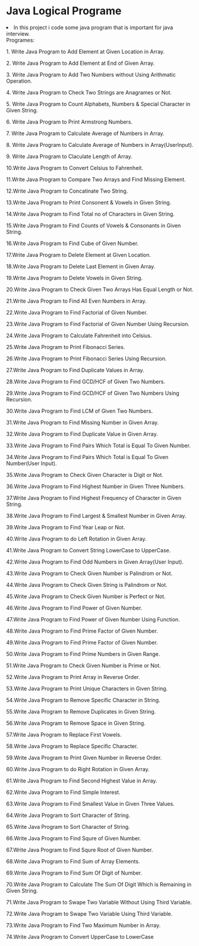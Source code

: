 # Java Logical Programe

<li>In this project i code some java program that is important for java interview.</li>
Programes:
<p>1. Write Java Program to Add Element at Given Location in Array.</p>
<p>2. Write Java Program to Add Element at End of Given Array.</p>
<p>3. Write Java Program to Add Two Numbers without Using Arithmatic Operation.</p>
<p>4. Write Java Program to Check Two Strings are Anagrames or Not.</p>
<p>5. Write Java Program to Count Alphabets, Numbers & Special Character in Given String.</p>
<p>6. Write Java Program to Print Armstrong Numbers.</p>
<p>7. Write Java Program to Calculate Average of Numbers in Array.</p>
<p>8. Write Java Program to Calculate Average of Numbers in Array(UserInput).</p>
<p>9. Write Java Program to Claculate Length of Array.</p>
<p>10.Write Java Program to Convert Celsius to Fahrenheit.</p>
<p>11.Write Java Program to Compare Two Arrays and Find Missing Element.</p>
<p>12.Write Java Program to Concatinate Two String.</p>
<p>13.Write Java Program to Print Consonent & Vowels in Given String.</p>
<p>14.Write Java Program to Find Total no of Characters in Given String.</p>
<p>15.Write Java Program to Find Counts of Vowels & Consonants in Given String.</p>
<p>16.Write Java Program to Find Cube of Given Number.</p>
<p>17.Write Java Program to Delete Element at Given Location.</p>
<p>18.Write Java Program to Delete Last Element in Given Array.</p>
<p>19.Write Java Program to Delete Vowels in Given String.</p>
<p>20.Write Java Program to Check Given Two Arrays Has Equal Length or Not.</p>
<p>21.Write Java Program to Find All Even Numbers in Array.</p>
<p>22.Write Java Program to Find Factorial of Given Number.</p>
<p>23.Write Java Program to Find Factorial of Given Number Using Recursion.</p>
<p>24.Write Java Program to Calculate Fahrenheit into Celsius.</p>
<p>25.Write Java Program to Print Fibonacci Series.</p>
<p>26.Write Java Program to Print Fibonacci Series Using Recursion.</p>
<p>27.Write Java Program to Find Duplicate Values in Array.</p>
<p>28.Write Java Program to Find GCD/HCF of Given Two Numbers.</p>
<p>29.Write Java Program to Find GCD/HCF of Given Two Numbers Using Recursion.</p>
<p>30.Write Java Program to Find LCM of Given Two Numbers.</p>
<p>31.Write Java Program to Find Missing Number in Given Array.</p>
<p>32.Write Java Program to Find Duplicate Value in Given Array.</p>
<p>33.Write Java Program to Find Pairs Which Total is Equal To Given Number.</p>
<p>34.Write Java Program to Find Pairs Which Total is Equal To Given Number(User Input).</p>
<p>35.Write Java Program to Check Given Character is Digit or Not.</p>
<p>36.Write Java Program to Find Highest Number in Given Three Numbers.</p>
<p>37.Write Java Program to Find Highest Frequency of Character in Given String.</p>
<p>38.Write Java Program to Find Largest & Smallest Number in Given Array.</p>
<p>39.Write Java Program to Find Year Leap or Not.</p>
<p>40.Write Java Program to do Left Rotation in Given Array.</p>
<p>41.Write Java Program to Convert String LowerCase to UpperCase.</p>
<p>42.Write Java Program to Find Odd Numbers in Given Array(User Input).</p>
<p>43.Write Java Program to Check Given Number is Palindrom or Not.</p>
<p>44.Write Java Program to Check Given String is Palindrom or Not.</p>
<p>45.Write Java Program to Check Given Number is Perfect or Not.</p>
<p>46.Write Java Program to Find Power of Given Number.</p>
<p>47.Write Java Program to Find Power of Given Number Using Function.</p>
<p>48.Write Java Program to Find Prime Factor of Given Number.</p>
<p>49.Write Java Program to Find Prime Factor of Given Number.</p>
<p>50.Write Java Program to Find Prime Numbers in Given Range. </p>
<p>51.Write Java Program to Check Given Number is Prime or Not.</p>
<p>52.Write Java Program to Print Array in Reverse Order.</p>
<p>53.Write Java Program to Print Unique Characters in Given String.</p>
<p>54.Write Java Program to Remove Specific Character in String. </p>
<p>55.Write Java Program to Remove Duplicates in Given String.</p>
<p>56.Write Java Program to Remove Space in Given String.</p>
<p>57.Write Java Program to Replace First Vowels.</p>
<p>58.Write Java Program to Replace Specific Character.</p>
<p>59.Write Java Program to Print Given Number in Reverse Order.</p>
<p>60.Write Java Program to do Right Rotation in Given Array.</p>
<p>61.Write Java Program to Find Second Highest Value in Array.</p>
<p>62.Write Java Program to Find Simple Interest.</p>
<p>63.Write Java Program to Find Smallest Value in Given Three Values.</p>
<p>64.Write Java Program to Sort Character of String.</p>
<p>65.Write Java Program to Sort Character of String.</p>
<p>66.Write Java Program to Find Squre of Given Number.
<p>67.Write Java Program to Find Squre Root of Given Number.</p>
<p>68.Write Java Program to Find Sum of Array Elements.</p>
<p>69.Write Java Program to Find Sum Of Digit of Number.</p>
<p>70.Write Java Program to Calculate The Sum Of Digit Which is Remaining in Given String.</p>
<p>71.Write Java Program to Swape Two Variable Without Using Third Variable.</p>
<p>72.Write Java Program to Swape Two Variable Using Third Variable.</p>
<p>73.Write Java Program to Find Two Maximum Number in Array.</p>
<p>74.Write Java Program to Convert UpperCase to LowerCase</p>
